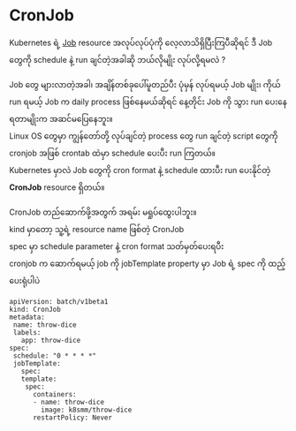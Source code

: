 # CronJob

Kubernetes ရဲ့ [Job](https://blog.k8smm.org/job) resource အလုပ်လုပ်ပုံကို လေ့လာသိရှိပြီးကြပီဆိုရင် ဒီ Job တွေကို schedule နဲ့ run ချင်တဲ့အခါဆို ဘယ်လိုမျိုး လုပ်လို့ရမလဲ ?

Job တွေ များလာတဲ့အခါ၊ အချိန်တစ်ခုပေါ်မူတည်ပီး ပုံမှန် လုပ်ရမယ့် Job မျိုး၊ ကိုယ် run ရမယ့် Job က daily process ဖြစ်နေမယ်ဆိုရင် နေ့တိုင်း Job ကို သွား run ပေးနေရတာမျိုးက အဆင်မပြေနေဘူး။  
Linux OS တွေမှာ ကျွန်တော်တို့ လုပ်ချင်တဲ့ process တွေ run ချင်တဲ့ script တွေကို cronjob အဖြစ် crontab ထဲမှာ schedule ပေးပီး run ကြတယ်။  
Kubernetes မှာလဲ Job တွေကို cron format နဲ့ schedule ထားပီး run ပေးနိုင်တဲ့ **CronJob** resource ရှိတယ်။

CronJob တည်ဆောက်ဖို့အတွက် အရမ်း မရှုပ်ထွေးပါဘူး။  
kind မှာတော့ သူ့ရဲ့ resource name ဖြစ်တဲ့ CronJob  
spec မှာ schedule parameter နဲ့ cron format သတ်မှတ်ပေးရပီး  
cronjob က ဆောက်ရမယ့် job ကို jobTemplate property မှာ Job ရဲ့ spec ကို ထည့်ပေးရုံပါပဲ

```text
apiVersion: batch/v1beta1
kind: CronJob
metadata:
 name: throw-dice
 labels:
   app: throw-dice
spec:
 schedule: "0 * * * *"
 jobTemplate:
   spec:
   template:
    spec:
      containers:
      - name: throw-dice
        image: k8smm/throw-dice
      restartPolicy: Never  
```



